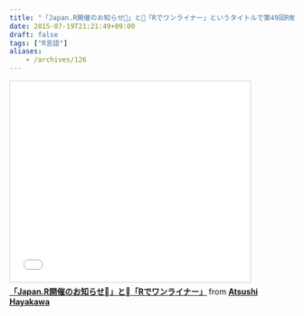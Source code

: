 ```yaml
---
title: "「Japan.R開催のお知らせ」と「Rでワンライナー」というタイトルで第49回R勉強会＠東京（#TokyoR）にて発表してきました"
date: 2015-07-19T21:21:49+09:00
draft: false
tags: ["R言語"]
aliases:
    - /archives/126
---
```


<iframe src="//www.slideshare.net/slideshow/embed_code/key/1TDR8VfPoW56MF" width="425" height="355" frameborder="0" marginwidth="0" marginheight="0" scrolling="no" style="border:1px solid #CCC; border-width:1px; margin-bottom:5px; max-width: 100%;" allowfullscreen> </iframe> <div style="margin-bottom:5px"> <strong> <a href="//www.slideshare.net/gepuro/oneliner-with-r" title="「Japan.R開催のお知らせ」と「Rでワンライナー」" target="_blank">「Japan.R開催のお知らせ」と「Rでワンライナー」</a> </strong> from <strong><a href="//www.slideshare.net/gepuro" target="_blank">Atsushi Hayakawa</a></strong> </div>


